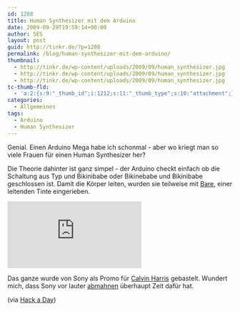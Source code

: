 ```yaml
---
id: 1208
title: Human Synthesizer mit dem Arduino
date: 2009-09-29T19:59:14+00:00
author: SES
layout: post
guid: http://tinkr.de/?p=1208
permalink: /blog/human-synthesizer-mit-dem-arduino/
thumbnail:
  - http://tinkr.de/wp-content/uploads/2009/09/human_synthesizer.jpg
  - http://tinkr.de/wp-content/uploads/2009/09/human_synthesizer.jpg
  - http://tinkr.de/wp-content/uploads/2009/09/human_synthesizer.jpg
tc-thumb-fld:
  - 'a:2:{s:9:"_thumb_id";i:1212;s:11:"_thumb_type";s:10:"attachment";}'
categories:
  - Allgemeines
tags:
  - Arduino
  - Human Synthesizer
---
```

Genial. Einen Arduino Mega habe ich schonmal - aber wo kriegt man so viele Frauen für einen Human Synthesizer her?

Die Theorie dahinter ist ganz simpel - der Arduino checkt einfach ob die Schaltung aus Typ und Bikinibabe oder Bikinebabe und Bikinibabe geschlossen ist. Damit die Körper leiten, wurden sie teilweise mit [Bare](http://www.bareconductive.com/home.html), einer leitenden Tinte eingerieben.

<embed src="http://www.youtube.com/v/IObPkUFq0hg&#038;hl=de&#038;fs=1&#038;hd=1" type="application/x-shockwave-flash" allowscriptaccess="always" allowfullscreen="true"  >
</embed>

Das ganze wurde von Sony als Promo für [Calvin Harris](http://www.calvinharris.co.uk/) gebastelt. Wundert mich, dass Sony vor lauter [abmahnen](http://blog.rebellen.info/2009/09/24/sony-mahnt-ab-wegen-link-zu-splash-mixtape/) überhaupt Zeit dafür hat.

(via [Hack a Day](http://hackaday.com/2009/09/23/arduino-human-synthesizer/))
